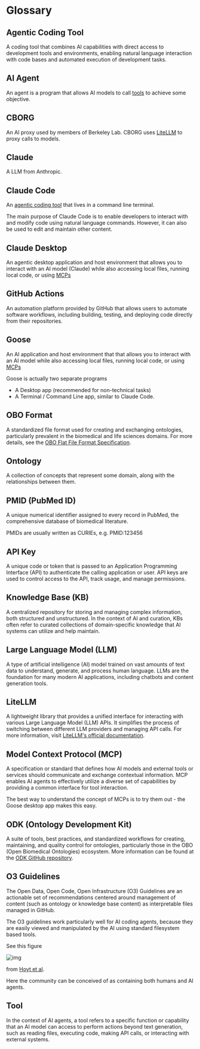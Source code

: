 # Glossary

## Agentic Coding Tool

A coding tool that combines AI capabilities with direct access to development tools and environments, enabling natural language interaction with code bases and automated execution of development tasks.

## AI Agent

An agent is a program that allows AI models to call [tools](#tool) to achieve some objective. 

## CBORG

An AI proxy used by members of Berkeley Lab. CBORG uses [LiteLLM](#litellm) to proxy calls to models.

## Claude

A LLM from Anthropic. 

## Claude Code

An [agentic coding tool](#agentic-coding-tool) that lives in a command line terminal. 

The main purpose of Claude Code is to enable developers to interact with and modify code using natural language commands. However, it can also be used to edit and maintain other content.

## Claude Desktop

An agentic desktop application and host environment that allows you to interact with an AI model (Claude) while also accessing local files, running local code, or using [MCPs](#model-context-protocol-mcp)

## GitHub Actions
An automation platform provided by GitHub that allows users to automate software workflows, including building, testing, and deploying code directly from their repositories.

## Goose

An AI application and host environment that that allows you to interact with an AI model while also accessing local files, running local code, or using [MCPs](#model-context-protocol-mcp)

Goose is actually two separate programs

* A Desktop app (recommended for non-technical tasks)
* A Terminal / Command Line app, similar to Claude Code.

## OBO Format
A standardized file format used for creating and exchanging ontologies, particularly prevalent in the biomedical and life sciences domains. For more details, see the [OBO Flat File Format Specification](http://owlcollab.github.io/oboformat/doc/GO.format.obo-1_4.html).

## Ontology
A collection of concepts that represent some domain, along with the relationships between them.

## PMID (PubMed ID)
A unique numerical identifier assigned to every record in PubMed, the comprehensive database of biomedical literature.

PMIDs are usually written as CURIEs, e.g. PMID:123456

## API Key
A unique code or token that is passed to an Application Programming Interface (API) to authenticate the calling application or user. API keys are used to control access to the API, track usage, and manage permissions.

## Knowledge Base (KB)
A centralized repository for storing and managing complex information, both structured and unstructured. In the context of AI and curation, KBs often refer to curated collections of domain-specific knowledge that AI systems can utilize and help maintain.

## Large Language Model (LLM)
A type of artificial intelligence (AI) model trained on vast amounts of text data to understand, generate, and process human language. LLMs are the foundation for many modern AI applications, including chatbots and content generation tools.

## LiteLLM
A lightweight library that provides a unified interface for interacting with various Large Language Model (LLM) APIs. It simplifies the process of switching between different LLM providers and managing API calls. For more information, visit [LiteLLM's official documentation](https://docs.litellm.ai/).

## Model Context Protocol (MCP)
A specification or standard that defines how AI models and external tools or services should communicate and exchange contextual information. MCP enables AI agents to effectively utilize a diverse set of capabilities by providing a common interface for tool interaction.

The best way to understand the concept of MCPs is to try them out - the Goose desktop app makes this easy.

## ODK (Ontology Development Kit)
A suite of tools, best practices, and standardized workflows for creating, maintaining, and quality control for ontologies, particularly those in the OBO (Open Biomedical Ontologies) ecosystem. More information can be found at the [ODK GitHub repository](https://incatools.github.io/ontology-development-kit/).

## O3 Guidelines
The Open Data, Open Code, Open Infrastructure (O3) Guidelines are an actionable set of recommendations centered around management of content (such as ontology or knowledge base content) as interpretable files managed in GitHub.

The O3 guidelines work particularly well for AI coding agents, because they are easily viewed and manipulated by the AI using standard filesystem based tools.

See this figure

![img](https://media.springernature.com/lw685/springer-static/image/art%3A10.1038%2Fs41597-024-03406-w/MediaObjects/41597_2024_3406_Fig1_HTML.png)

from [Hoyt et al](https://www.nature.com/articles/s41597-024-03406-w).

Here the community can be conceived of as containing both humans and AI agents.

## Tool

In the context of AI agents, a tool refers to a specific function or capability that an AI model can access to perform actions beyond text generation, such as reading files, executing code, making API calls, or interacting with external systems.
